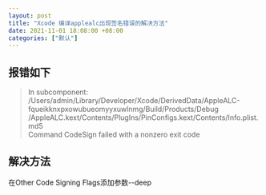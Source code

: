 ```yaml
---
layout: post
title: "Xcode 编译applealc出现签名错误的解决方法"
date: 2021-11-01 18:08:00 +08:00
categories: ["默认"]
---
```


<h2>报错如下</h2><blockquote>In subcomponent:<br />/Users/admin/Library/Developer/Xcode/DerivedData/AppleALC-fqueikknxpxowubueomyyxuwlnmg/Build/Products/Debug<br />/AppleALC.kext/Contents/PlugIns/PinConfigs.kext/Contents/Info.plist.md5<br />Command CodeSign failed with a nonzero exit code</blockquote><h2>解决方法</h2><p>在Other Code Signing Flags添加参数--deep</p>